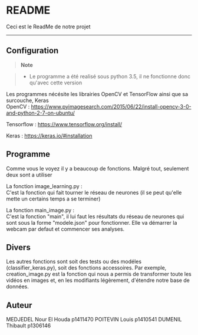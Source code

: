 README
======

Ceci est le ReadMe de notre projet

-------------

Configuration
-------------
> **Note**

> - Le programme a été realisé sous python 3.5, il ne fonctionne donc qu'avec cette version

Les programmes nécésite les librairies OpenCV et TensorFlow ainsi que sa surcouche, Keras </br>
OpenCV : https://www.pyimagesearch.com/2015/06/22/install-opencv-3-0-and-python-2-7-on-ubuntu/ </br>

Tensorflow : https://www.tensorflow.org/install/ </br>

Keras : https://keras.io/#installation </br>

Programme
---------

Comme vous le voyez il y a beaucoup de fonctions. Malgré tout, seulement deux sont a utiliser </br>

La fonction image_learning.py : </br>
C'est la fonction qui fait tourner le réseau de neurones (il se peut qu'elle mette un certains temps a se terminer)

La fonction main_image.py : </br>
C'est la fonction "main", il lui faut les résultats du réseau de neurones qui sont sous la forme "modele.json" pour fonctionner. Elle va démarrer la webcam par defaut et commencer ses analyses.

Divers
------

Les autres fonctions sont soit des tests ou des modéles (classifier_keras.py), soit des fonctions accessoires. Par exemple, creation_image.py est la fonction qui nous a permis de transformer toute les vidéos en images et, en les modifiants légèrement, d'étendre notre base de données.

Auteur
------
MEDJEDEL Nour El Houda p1411470
POITEVIN Louis p1410541
DUMENIL Thibault p1306146